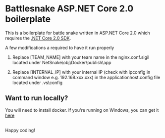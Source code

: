 # Battlesnake ASP.NET Core 2.0 boilerplate
This is a boilerplate for battle snake written in ASP.NET Core 2.0 which requires the [.NET Core 2.0 SDK](https://www.microsoft.com/net/download/core).

A few modifications a required to have it run properly

1. Replace [TEAM_NAME] with your team name in the nginx.conf.sigil located under NetSnake\obj\Docker\publish\app

2. Replace [INTERNAL_IP] with your internal IP (check with ipconfig in command window e.g. 192.168.xxx.xxx) in the applicationhost.config file located under .vs\config

## Want to run locally?

You will need to install docker. If you're running on Windows, you can get it [here](https://docs.docker.com/docker-for-windows/install/#download-docker-for-windows)

<br/>
Happy coding!
